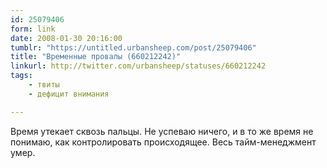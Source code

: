 ```yaml
---
id: 25079406
form: link
date: 2008-01-30 20:16:00
tumblr: "https://untitled.urbansheep.com/post/25079406"
title: "Временные провалы (660212242)"
linkurl: http://twitter.com/urbansheep/statuses/660212242
tags:
    - твиты
    - дефицит внимания

---
```

<p>Время утекает сквозь пальцы. Не успеваю ничего, и в то же время не понимаю, как контролировать происходящее. Весь тайм-менеджмент умер.</p>
